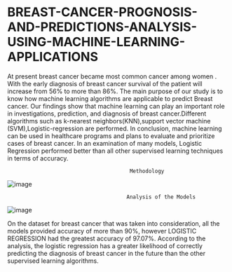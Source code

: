 # BREAST-CANCER-PROGNOSIS-AND-PREDICTIONS-ANALYSIS-USING-MACHINE-LEARNING-APPLICATIONS
At present breast cancer became most common cancer among women . With the early diagnosis of breast cancer survival of the patient will increase from 56% to more than 86%. The main purpose of our study is to know how machine learning algorithms are applicable to predict Breast cancer. Our findings show that machine learning can play  an important role in investigations, prediction, and  diagnosis of breast cancer.Different algorithms such as k-nearest neighbors(KNN),support vector machine (SVM),Logistic-regression are performed. In conclusion, machine learning can be used in healthcare programs and plans to evaluate and prioritize cases of breast cancer. In an examination of many models, Logistic Regression performed better than all other supervised learning techniques in terms of accuracy.
                                           
                                           Methodology 
![image](https://user-images.githubusercontent.com/102342077/219713467-e6599fce-0507-44fe-9fe4-53f0683f25a8.png)
                                          
                                          Analysis of the Models
![image](https://user-images.githubusercontent.com/102342077/219712598-c951f061-8282-40ed-976a-7248787e09ea.png)

On the dataset for breast cancer that was taken into consideration, all the models provided accuracy of more than 90%, however LOGISTIC REGRESSION had the greatest accuracy of 97.07%. According to the analysis, the logistic regression has a greater likelihood of correctly predicting the diagnosis of breast cancer in the future than the other supervised learning algorithms.
